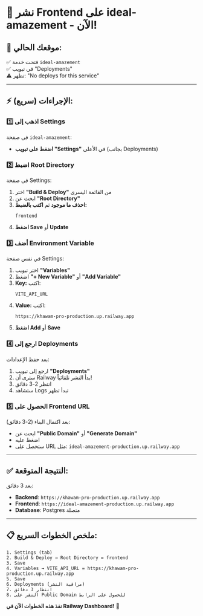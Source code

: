 # 🚀 نشر Frontend على ideal-amazement - الآن!

## 📍 موقعك الحالي:
✅ فتحت خدمة `ideal-amazement`  
✅ في تبويب "Deployments"  
⚠️ تظهر: "No deploys for this service"

---

## ⚡ الإجراءات (سريع):

### 1️⃣ اذهب إلى Settings

في صفحة `ideal-amazement`:
- **اضغط على تبويب "Settings"** في الأعلى (بجانب Deployments)

### 2️⃣ اضبط Root Directory

في صفحة Settings:
1. اختر **"Build & Deploy"** من القائمة اليسرى
2. ابحث عن **"Root Directory"**
3. **احذف ما موجود** ثم **اكتب بالضبط:**
   ```
   frontend
   ```
4. **اضغط Save** أو **Update**

### 3️⃣ أضف Environment Variable

في نفس صفحة Settings:
1. اختر تبويب **"Variables"**
2. اضغط **"+ New Variable"** أو **"Add Variable"**
3. **Key:** اكتب:
   ```
   VITE_API_URL
   ```
4. **Value:** اكتب:
   ```
   https://khawam-pro-production.up.railway.app
   ```
5. **اضغط Add** أو **Save**

### 4️⃣ ارجع إلى Deployments

بعد حفظ الإعدادات:
1. ارجع إلى تبويب **"Deployments"**
2. سترى أن Railway بدأ النشر تلقائياً!
3. انتظر 2-3 دقائق
4. ستشاهد Logs تبدأ تظهر

### 5️⃣ الحصول على Frontend URL

بعد اكتمال البناء (2-3 دقائق):
- ابحث عن **"Public Domain"** أو **"Generate Domain"**
- اضغط عليه
- ستحصل على URL مثل: `ideal-amazement-production.up.railway.app`

---

## ✅ النتيجة المتوقعة:

بعد 3 دقائق:
- **Backend**: `https://khawam-pro-production.up.railway.app`
- **Frontend**: `https://ideal-amazement-production.up.railway.app`
- **Database**: Postgres متصلة

---

## 📋 ملخص الخطوات السريع:

```
1. Settings (tab)
2. Build & Deploy → Root Directory = frontend
3. Save
4. Variables → VITE_API_URL = https://khawam-pro-production.up.railway.app
5. Save
6. Deployments (مراقبة النشر)
7. انتظار 3 دقائق
8. النقر على Public Domain للحصول على الرابط
```

**نفذ هذه الخطوات الآن في Railway Dashboard!** 🚀

